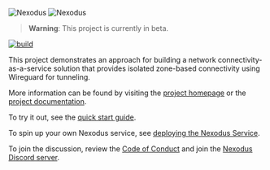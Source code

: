 ![Nexodus](docs/assets/wordmark.png#gh-light-mode-only)
![Nexodus](docs/assets/wordmark_dark.png#gh-dark-mode-only)

> **Warning**: This project is currently in beta.

[![build](https://github.com/nexodus-io/nexodus/actions/workflows/build.yml/badge.svg)](https://github.com/nexodus-io/nexodus/actions/workflows/build.yml)

This project demonstrates an approach for building a network connectivity-as-a-service solution that provides isolated zone-based connectivity using Wireguard for tunneling.

More information can be found by visiting the [project homepage](https://nexodus.io) or the [project documentation](https://docs.nexodus.io).

To try it out, see the [quick start guide](https://docs.nexodus.io/quickstart).

To spin up your own Nexodus service, see [deploying the Nexodus Service](https://docs.nexodus.io/deployment/nexodus-service/).

To join the discussion, review the [Code of Conduct](CODE_OF_CONDUCT.md) and join the [Nexodus Discord server](https://discord.gg/4RyhDSkWmK).
